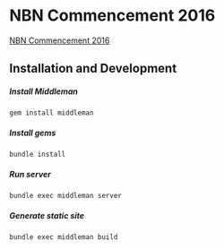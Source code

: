 NBN Commencement 2016
====================
[NBN Commencement 2016](http://apps.northbynorthwestern.com/commencement/2016/)

## Installation and Development

##### Install Middleman

`gem install middleman`

##### Install gems

`bundle install`

##### Run server

`bundle exec middleman server`

##### Generate static site

`bundle exec middleman build`